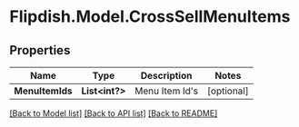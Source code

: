# Flipdish.Model.CrossSellMenuItems
## Properties

Name | Type | Description | Notes
------------ | ------------- | ------------- | -------------
**MenuItemIds** | **List&lt;int?&gt;** | Menu Item Id&#39;s | [optional] 

[[Back to Model list]](../README.md#documentation-for-models) [[Back to API list]](../README.md#documentation-for-api-endpoints) [[Back to README]](../README.md)

